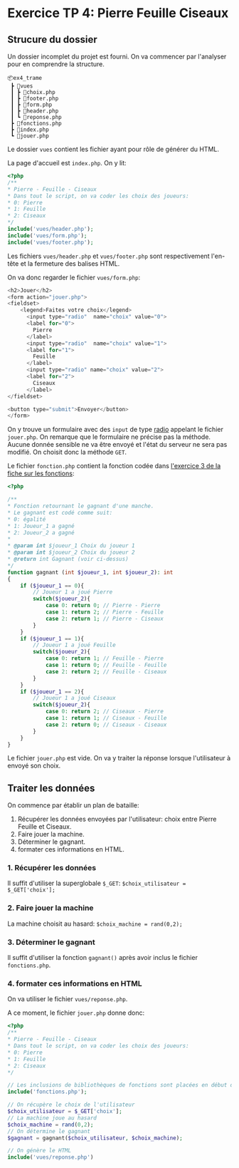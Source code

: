 # Exercice TP 4: Pierre Feuille Ciseaux

## Strucure du dossier
Un dossier incomplet du projet est fourni. On va commencer par l'analyser pour en comprendre la structure.

```
📦ex4_trame
 ┣ 📂vues
 ┃ ┣ 📜choix.php
 ┃ ┣ 📜footer.php
 ┃ ┣ 📜form.php
 ┃ ┣ 📜header.php
 ┃ ┗ 📜reponse.php
 ┣ 📜fonctions.php
 ┣ 📜index.php
 ┗ 📜jouer.php
 ```
Le dossier `vues` contient les fichier ayant pour rôle de générer du HTML.

La page d'accueil est `index.php`. On y lit:
```php
<?php
/**
* Pierre - Feuille - Ciseaux
* Dans tout le script, on va coder les choix des joueurs:
* 0: Pierre
* 1: Feuille
* 2: Ciseaux
*/
include('vues/header.php');
include('vues/form.php');
include('vues/footer.php');
```

Les fichiers `vues/header.php` et `vues/footer.php` sont respectivement l'en-tête et la fermeture des balises HTML.

On va donc regarder le fichier `vues/form.php`:
```php
<h2>Jouer</h2>
<form action="jouer.php">
<fieldset>
    <legend>Faites votre choix</legend>
      <input type="radio"  name="choix" value="0">
      <label for="0">
        Pierre
      </label>
      <input type="radio"  name="choix" value="1">
      <label for="1">
        Feuille
      </label>
      <input type="radio" name="choix" value="2">
      <label for="2">
        Ciseaux
      </label>
</fieldset>

<button type="submit">Envoyer</button>
</form>
```
On y trouve un formulaire avec des `input` de type [radio](https://developer.mozilla.org/fr/docs/Web/HTML/Element/input/radio) appelant le fichier `jouer.php`.
On remarque que le formulaire ne précise pas la méthode. Aucune donnée sensible ne va être envoyé et l'état du serveur ne sera pas modifié. On choisit donc la méthode `GET`.

Le fichier `fonction.php` contient la fonction codée dans [l'exercice 3 de la fiche sur les fonctions](https://github.com/cspaier/cours-php/blob/main/3.fonctions/corrections.md#exercice-tp-3-pierre-feuille-ciseaux):
```php
<?php

/**
* Fonction retournant le gagnant d'une manche.
* Le gagnant est codé comme suit:
* 0: égalité
* 1: Joueur_1 a gagné
* 2: Joueur_2 a gagné
*
* @param int $joueur_1 Choix du joueur 1
* @param int $joueur_2 Choix du joueur 2
* @return int Gagnant (voir ci-dessus)
*/
function gagnant (int $joueur_1, int $joueur_2): int
{
    if ($joueur_1 == 0){
        // Joueur 1 a joué Pierre
        switch($joueur_2){
            case 0: return 0; // Pierre - Pierre
            case 1: return 2; // Pierre - Feuille
            case 2: return 1; // Pierre - Ciseaux
        }
    }
    if ($joueur_1 == 1){
        // Joueur 1 a joué Feuille
        switch($joueur_2){
            case 0: return 1; // Feuille - Pierre
            case 1: return 0; // Feuille - Feuille
            case 2: return 2; // Feuille - Ciseaux
        }
    }
    if ($joueur_1 == 2){
        // Joueur 1 a joué Ciseaux
        switch($joueur_2){
            case 0: return 2; // Ciseaux - Pierre
            case 1: return 1; // Ciseaux - Feuille
            case 2: return 0; // Ciseaux - Ciseaux
        }
    }
}

```

Le fichier `jouer.php` est vide. On va y traiter la réponse lorsque l'utilisateur à envoyé son choix.

## Traiter les données
On commence par établir un plan de bataille:
1. Récupérer les données envoyées par l'utilisateur: choix entre Pierre Feuille et Ciseaux.
2. Faire jouer la machine.
3. Déterminer le gagnant.
4. formater ces informations en HTML.

### 1. Récupérer les données
Il suffit d'utiliser la superglobale `$_GET`: `$choix_utilisateur = $_GET['choix'];`

### 2. Faire jouer la machine
La machine choisit au hasard: `$choix_machine = rand(0,2);`

### 3. Déterminer le gagnant
Il suffit d'utiliser la fonction `gagnant()` après avoir inclus le fichier `fonctions.php`.


### 4. formater ces informations en HTML
On va utiliser le fichier `vues/reponse.php`.

A ce moment, le fichier `jouer.php` donne donc:
```php
<?php
/**
* Pierre - Feuille - Ciseaux
* Dans tout le script, on va coder les choix des joueurs:
* 0: Pierre
* 1: Feuille
* 2: Ciseaux
*/

// Les inclusions de bibliothèques de fonctions sont placées en début de fichier
include('fonctions.php');

// On récupère le choix de l'utilisateur
$choix_utilisateur = $_GET['choix'];
// La machine joue au hasard
$choix_machine = rand(0,2);
// On détermine le gagnant
$gagnant = gagnant($choix_utilisateur, $choix_machine);

// On génère le HTML
include('vues/reponse.php')
```
